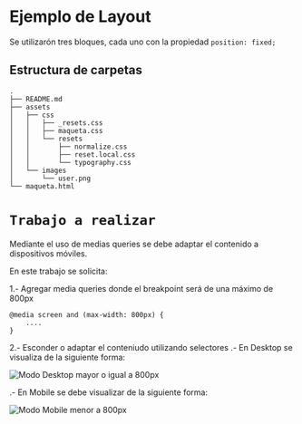 # Ejemplo de Layout
Se utilizarón tres bloques, cada uno con la propiedad `position: fixed;`

## Estructura de carpetas
```
.
├── README.md
├── assets
│   ├── css
│   │   ├── _resets.css
│   │   ├── maqueta.css
│   │   └── resets
│   │       ├── normalize.css
│   │       ├── reset.local.css
│   │       └── typography.css
│   └── images
│       └── user.png
└── maqueta.html

```

# `Trabajo a realizar`
 
Mediante el uso de medias queries se debe adaptar el contenido a dispositivos móviles.

En este trabajo se solicita:

1.- Agregar media queries donde el breakpoint será de una máximo de 800px

```
@media screen and (max-width: 800px) {
    ....
}
```

2.- Esconder o adaptar el conteniudo utilizando selectores
.- En Desktop se visualiza de la siguiente forma:

![Modo Desktop mayor o igual a 800px]('./assets/images/desktop.png')

.- En Mobile se debe visualizar de la siguiente forma:

![Modo Mobile menor a 800px]('./assets/images/mobile.png')
